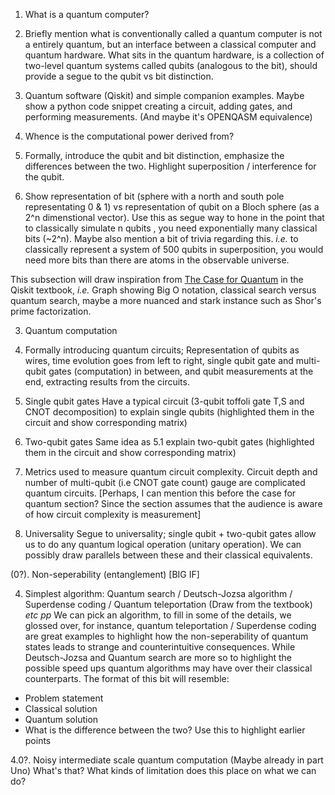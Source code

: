1. What is a quantum computer?
  0. Briefly mention what is conventionally called a quantum
  computer is not a entirely quantum, but an interface between a classical
  computer  and quantum hardware. What sits in the quantum hardware, is a
  collection of two-level quantum systems called qubits (analogous to the bit),
  should provide a segue to the qubit vs bit distinction.

  1. Quantum software (Qiskit) and simple companion examples.
  Maybe show a python code snippet creating a circuit,
  adding gates, and performing measurements. (And maybe
  it's OPENQASM equivalence)

2. Whence is the computational power derived from?
  0. Formally, introduce the qubit and bit distinction, emphasize
  the differences between the two. Highlight superposition / interference
  for the qubit.

  1. Show representation of bit (sphere with a north and south pole
  representating 0 & 1) vs representation of qubit on a Bloch sphere (as a
  2^n dimenstional vector). Use this as segue way to hone in the point that to
  classically simulate n qubits , you need exponentially many classical bits (~2^n).
  Maybe also mention a bit of trivia regarding this. _i.e._ to classically represent
  a system of 500 qubits in superposition, you would need more bits than there are atoms in the observable universe.

  This subsection will draw inspiration from [The Case for Quantum](https://qiskit.org/textbook/ch-states/case-for-quantum.html)
  in the Qiskit textbook, _i.e._ Graph showing Big O notation, classical search
  versus quantum search, maybe a more nuanced and stark instance such as Shor's
  prime factorization.

3. Quantum computation
  0. Formally introducing quantum circuits; Representation of qubits as wires, time evolution goes
  from left to right, single qubit gate and multi-qubit gates (computation) in between,
  and qubit measurements at the end, extracting results from the circuits.

  1. Single qubit gates
  Have a typical circuit (3-qubit toffoli gate T,S and CNOT decomposition)
  to explain single qubits (highlighted them in the circuit and show corresponding matrix)

  2. Two-qubit gates
  Same idea as 5.1 explain two-qubit gates (highlighted them in the circuit and show
  corresponding matrix)

  3. Metrics used to measure quantum circuit complexity.
  Circuit depth and number of multi-qubit (i.e CNOT gate count) gauge are
  complicated quantum circuits. [Perhaps, I can mention this before the case for
  quantum section? Since the section assumes that the audience is aware of how
  circuit complexity is measurement]

  3. Universality
  Segue to universality; single qubit + two-qubit gates allow us to do any
  quantum logical operation (unitary operation). We can possibly draw parallels
  between these and their classical equivalents.

  (0?). Non-seperability (entanglement) [BIG IF]

  4. Simplest algorithm: Quantum search / Deutsch-Jozsa algorithm / Superdense coding  / Quantum teleportation (Draw from the textbook) _etc pp_
  We can pick an algorithm, to fill in some of the details, we glossed over,
  for instance, quantum teleportation / Superdense coding are great examples
  to highlight how the non-seperability of quantum states leads to strange
  and counterintuitive consequences. While Deutsch-Jozsa and Quantum search are more so to highlight the possible
  speed ups quantum algorithms may have over their classical counterparts. The
  format of this bit will resemble:
  - Problem statement
  - Classical solution
  - Quantum solution
  - What is the difference between the two? Use this to highlight earlier points

4.0?. Noisy intermediate scale quantum computation (Maybe already in part Uno)
  What's that? What kinds of limitation does this place on what we can do?
